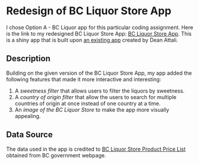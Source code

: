# Redesign of BC Liquor Store App

I chose Option A - BC Liquor app for this particular coding assignment. Here is the link to my redesigned BC Liquor Store App: [BC Liquor Store App](https://tgliu.shinyapps.io/assignment-b3-tgliu0406/). 
This is a shiny app that is built upon [an existing app](https://daattali.com/shiny/bcl/) created by Dean Attali.

## Description

Building on the given version of the BC Liquor Store App, my app added the following features that made it more interactive and interesting:

1. A _sweetness filter_ that allows users to filter the liquors by sweetness.
2. A _country of origin filter_ that allow the users to search for multiple countries of origin at once instead of one country at a time.
3. An _image of the BC Liquor Store_ to make the app more visually appealing.

## Data Source

The data used in the app is credited to [BC Liquor Store Product Price List](http://pub.data.gov.bc.ca/datasets/176284/BC_Liquor_Store_Product_Price_List.csv) obtained from BC government webpage.
